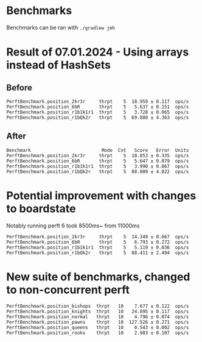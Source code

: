 # Benchmarks

Benchmarks can be ran with `./gradlew jmh`

# Result of 07.01.2024 - Using arrays instead of HashSets

## Before 
```
PerftBenchmark.position_2kr3r     thrpt    5  10.959 ± 0.117  ops/s
PerftBenchmark.position_6bR       thrpt    5   5.637 ± 0.151  ops/s
PerftBenchmark.position_r1b1k1r1  thrpt    5   3.728 ± 0.065  ops/s
PerftBenchmark.position_r1bQk2r   thrpt    5  69.888 ± 4.363  ops/s
```

## After
```
Benchmark                          Mode  Cnt   Score   Error  Units
PerftBenchmark.position_2kr3r     thrpt    5  10.853 ± 0.335  ops/s
PerftBenchmark.position_6bR       thrpt    5   5.647 ± 0.079  ops/s
PerftBenchmark.position_r1b1k1r1  thrpt    5   3.990 ± 0.067  ops/s
PerftBenchmark.position_r1bQk2r   thrpt    5  88.009 ± 4.822  ops/s
```


# Potential improvement with changes to boardstate

Notably running perft 6 took 8500ms~ from 11000ms

```
PerftBenchmark.position_2kr3r     thrpt    5  14.349 ± 0.667  ops/s
PerftBenchmark.position_6bR       thrpt    5   6.793 ± 0.272  ops/s
PerftBenchmark.position_r1b1k1r1  thrpt    5   5.119 ± 0.036  ops/s
PerftBenchmark.position_r1bQk2r   thrpt    5  88.411 ± 2.494  ops/s
```

# New suite of benchmarks, changed to non-concurrent perft

```
PerftBenchmark.position_bishops  thrpt   10    7.677 ± 0.122  ops/s
PerftBenchmark.position_knights  thrpt   10   24.895 ± 0.117  ops/s
PerftBenchmark.position_normal   thrpt   10    4.796 ± 0.074  ops/s
PerftBenchmark.position_pawns    thrpt   10  127.526 ± 0.271  ops/s
PerftBenchmark.position_queens   thrpt   10    0.543 ± 0.002  ops/s
PerftBenchmark.position_rooks    thrpt   10    2.983 ± 0.107  ops/s
```
